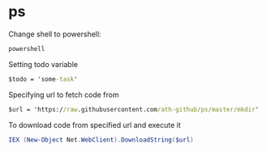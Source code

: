 # ps
Change shell to powershell:
```cmd
powershell
```
Setting todo variable
```cmd
$todo = 'some-task'
```
Specifying url to fetch code from
```cmd
$url = 'https://raw.githubusercontent.com/ath-github/ps/master/mkdir'
```
To download code from specified url and execute it
```powershell
IEX (New-Object Net.WebClient).DownloadString($url)
```
